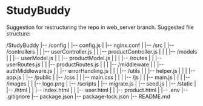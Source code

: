 # StudyBuddy

Suggestion for restructuring the repo in web_server branch.
Suggested file structure:

/StudyBuddy
|-- /config
|   |-- config.js
|   |-- nginx.conf
|
|-- /src
|   |-- /controllers
|   |   |-- userController.js
|   |   |-- productController.js
|   |
|   |-- /models
|   |   |-- userModel.js
|   |   |-- productModel.js
|   |
|   |-- /routes
|   |   |-- userRoutes.js
|   |   |-- productRoutes.js
|   |
|   |-- /middleware
|   |   |-- authMiddleware.js
|   |   |-- errorHandling.js
|   |
|   |-- /utils
|   |   |-- helper.js
|   |
|   |-- app.js
|
|-- /public
|   |-- /css
|   |   |-- main.css
|   |
|   |-- /js
|   |   |-- main.js
|   |
|   |-- /images
|   |   |-- logo.png
|
|-- /scripts
|   |-- migrate.js
|   |-- seed.js
|
|-- /static
|   |-- /html
|   |   |-- index.html
|   |   |-- user.html
|   |   |-- product.html
|
|-- .env
|-- .gitignore
|-- package.json
|-- package-lock.json
|-- README.md
